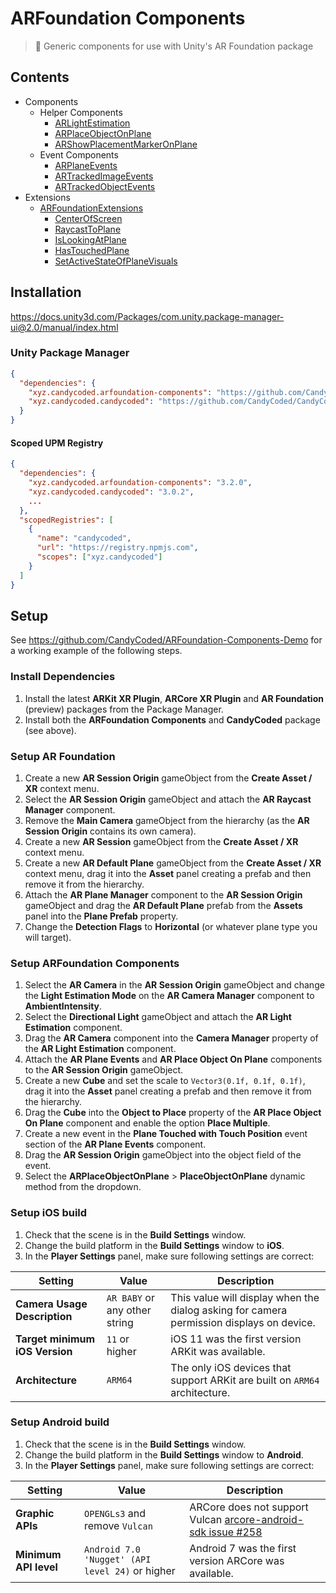 # ARFoundation Components

> 📱 Generic components for use with Unity's AR Foundation package

## Contents

- Components
  - Helper Components
    - [ARLightEstimation](Documentation/ARLightEstimation.md)
    - [ARPlaceObjectOnPlane](Documentation/ARPlaceObjectOnPlane.md)
    - [ARShowPlacementMarkerOnPlane](Documentation/ARShowPlacementMarkerOnPlane.md)
  - Event Components
    - [ARPlaneEvents](Documentation/ARPlaneEvents.md)
    - [ARTrackedImageEvents](Documentation/ARTrackedImageEvents.md)
    - [ARTrackedObjectEvents](Documentation/ARTrackedObjectEvents.md)
- Extensions
  - [ARFoundationExtensions](Documentation/ARFoundationExtensions.md)
    - [CenterOfScreen](Documentation/ARFoundationExtensions.md#centerofscreen)
    - [RaycastToPlane](Documentation/ARFoundationExtensions.md#raycasttoplane)
    - [IsLookingAtPlane](Documentation/ARFoundationExtensions.md#islookingatplane)
    - [HasTouchedPlane](Documentation/ARFoundationExtensions.md#hastouchedplane)
    - [SetActiveStateOfPlaneVisuals](Documentation/ARFoundationExtensions.md#setactivestateofplanevisuals)

## Installation

<https://docs.unity3d.com/Packages/com.unity.package-manager-ui@2.0/manual/index.html>

### Unity Package Manager

```json
{
  "dependencies": {
    "xyz.candycoded.arfoundation-components": "https://github.com/CandyCoded/ARFoundation-Components.git#v3.2.0",
    "xyz.candycoded.candycoded": "https://github.com/CandyCoded/CandyCoded.git#v3.0.2"
  }
}
```

#### Scoped UPM Registry

```json
{
  "dependencies": {
    "xyz.candycoded.arfoundation-components": "3.2.0",
    "xyz.candycoded.candycoded": "3.0.2",
    ...
  },
  "scopedRegistries": [
    {
      "name": "candycoded",
      "url": "https://registry.npmjs.com",
      "scopes": ["xyz.candycoded"]
    }
  ]
}
```

## Setup

See <https://github.com/CandyCoded/ARFoundation-Components-Demo> for a working example of the following steps.

### Install Dependencies

1. Install the latest **ARKit XR Plugin**, **ARCore XR Plugin** and **AR Foundation** (preview) packages from the Package Manager.
2. Install both the **ARFoundation Components** and **CandyCoded** package (see above).

### Setup AR Foundation

1. Create a new **AR Session Origin** gameObject from the **Create Asset / XR** context menu.
1. Select the **AR Session Origin** gameObject and attach the **AR Raycast Manager** component.
1. Remove the **Main Camera** gameObject from the hierarchy (as the **AR Session Origin** contains its own camera).
1. Create a new **AR Session** gameObject from the **Create Asset / XR** context menu.
1. Create a new **AR Default Plane** gameObject from the **Create Asset / XR** context menu, drag it into the **Asset** panel creating a prefab and then remove it from the hierarchy.
1. Attach the **AR Plane Manager** component to the **AR Session Origin** gameObject and drag the **AR Default Plane** prefab from the **Assets** panel into the **Plane Prefab** property.
1. Change the **Detection Flags** to **Horizontal** (or whatever plane type you will target).

### Setup ARFoundation Components

1. Select the **AR Camera** in the **AR Session Origin** gameObject and change the **Light Estimation Mode** on the **AR Camera Manager** component to **AmbientIntensity**.
1. Select the **Directional Light** gameObject and attach the **AR Light Estimation** component.
1. Drag the **AR Camera** component into the **Camera Manager** property of the **AR Light Estimation** component.
1. Attach the **AR Plane Events** and **AR Place Object On Plane** components to the **AR Session Origin** gameObject.
1. Create a new **Cube** and set the scale to `Vector3(0.1f, 0.1f, 0.1f)`, drag it into the **Asset** panel creating a prefab and then remove it from the hierarchy.
1. Drag the **Cube** into the **Object to Place** property of the **AR Place Object On Plane** component and enable the option **Place Multiple**.
1. Create a new event in the **Plane Touched with Touch Position** event section of the **AR Plane Events** component.
1. Drag the **AR Session Origin** gameObject into the object field of the event.
1. Select the **ARPlaceObjectOnPlane** > **PlaceObjectOnPlane** dynamic method from the dropdown.

### Setup iOS build

1. Check that the scene is in the **Build Settings** window.
1. Change the build platform in the **Build Settings** window to **iOS**.
1. In the **Player Settings** panel, make sure following settings are correct:

| Setting                        | Value                         | Description                                                                              |
| ------------------------------ | ----------------------------- | ---------------------------------------------------------------------------------------- |
| **Camera Usage Description**   | `AR BABY` or any other string | This value will display when the dialog asking for camera permission displays on device. |
| **Target minimum iOS Version** | `11` or higher                | iOS 11 was the first version ARKit was available.                                        |
| **Architecture**               | `ARM64`                       | The only iOS devices that support ARKit are built on `ARM64` architecture.               |

### Setup Android build

1. Check that the scene is in the **Build Settings** window.
1. Change the build platform in the **Build Settings** window to **Android**.
1. In the **Player Settings** panel, make sure following settings are correct:

| Setting               | Value                                           | Description                                                                                                                |
| --------------------- | ----------------------------------------------- | -------------------------------------------------------------------------------------------------------------------------- |
| **Graphic APIs**      | `OPENGLs3` and remove `Vulcan`                  | ARCore does not support Vulcan [arcore-android-sdk issue #258](https://github.com/google-ar/arcore-android-sdk/issues/258) |
| **Minimum API level** | `Android 7.0 'Nugget' (API level 24)` or higher | Android 7 was the first version ARCore was available.                                                                      |
